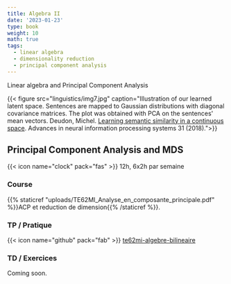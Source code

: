 ```yaml
---
title: Algebra II
date: '2023-01-23'
type: book
weight: 10
math: true
tags:
  - linear algebra
  - dimensionality reduction
  - principal component analysis
---
```


Linear algebra and Principal Component Analysis

<!--more-->

{{< figure src="linguistics/img7.jpg" caption="Illustration of our learned latent space. Sentences are mapped to Gaussian distributions with diagonal covariance matrices. The plot was obtained with PCA on the sentences' mean vectors. Deudon, Michel. [Learning semantic similarity in a continuous space](https://papers.nips.cc/paper_files/paper/2018/file/97e8527feaf77a97fc38f34216141515-Paper.pdf). Advances in neural information processing systems 31 (2018).">}}

## Principal Component Analysis and MDS

{{< icon name="clock" pack="fas" >}} 12h, 6x2h par semaine

### Course

{{% staticref "uploads/TE62MI_Analyse_en_composante_principale.pdf" %}}ACP et reduction de dimension{{% /staticref %}}.

### TP / Pratique

{{< icon name="github" pack="fab" >}} [te62mi-algebre-bilineaire](https://github.com/MichelDeudon/te62mi-algebre-bilineaire)

### TD / Exercices

Coming soon.